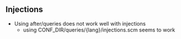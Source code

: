 ## Injections
- Using after/queries does not work well with injections 
    - using CONF_DIR/queries/{lang}/injections.scm seems to work
